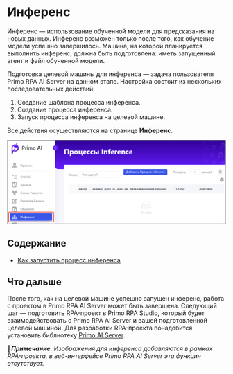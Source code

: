 # Инференс

Инференс — использование обученной модели для предсказания на новых данных. Инференс возможен только после того, как обучение модели успешно завершилось. Машина, на которой планируется выполнить инференс, должна быть подготовлена: иметь запущенный агент и файл обученной модели.

Подготовка целевой машины для инференса — задача пользователя Primo RPA AI Server на данном этапе. Настройка состоит из нескольких последовательных действий:
1. Создание шаблона процесса инференса.
2. Создание процесса инференса.
3. Запуск процесса инференса на целевой машине.

Все действия осуществляются на странице **Инференс**.

![](<../../../../.gitbook/assets1/primo-ai//user-guide/inference-page.png>)

## Содержание

* [Как запустить процесс инференса](https://docs.primo-rpa.ru/primo-rpa/primo-rpa-ai-server/user/inference/run-inference-process)

## Что дальше

После того, как на целевой машине успешно запущен инференс, работа с проектом в Primo RPA AI Server может быть завершена. Следующий шаг — подготовить RPA-проект в Primo RPA Studio, который будет взаимодействовать с Primo RPA AI Server и вашей подготовленной целевой машиной. Для разработки RPA-проекта понадобится установить библиотеку [Primo.AI.Server](https://docs.primo-rpa.ru/primo-rpa/g_elements/el_extra/ai_server).

:large_blue_diamond:***Примечание**. Изображения для инференса добавляются в рамках RPA-проекта, в веб-интерфейсе Primo RPA AI Server эта функция отсутствует.*
